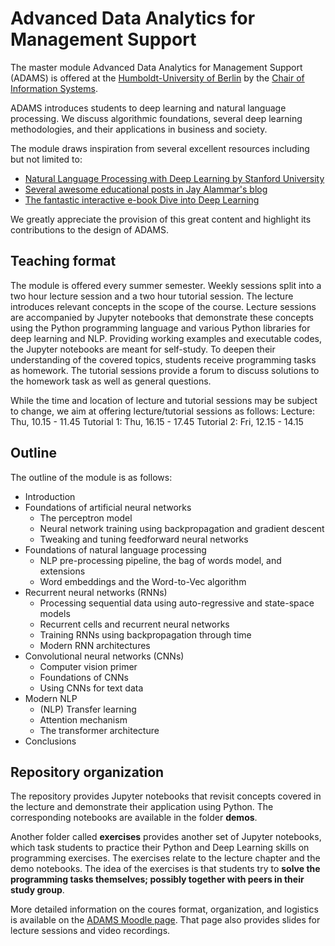 # Advanced Data Analytics for Management Support

The master module Advanced Data Analytics for Management Support (ADAMS) is offered at the [Humboldt-University of Berlin](htpps://www.hu-berlin.de) 
by the [Chair of Information Systems](https://www.wiwi.hu-berlin.de/de/professuren/bwl/wi). 

ADAMS introduces students to deep learning and natural language processing. We discuss algorithmic foundations, several deep learning methodologies, and their applications in business and society. 

The module draws inspiration from several excellent resources including but not limited to:
- [Natural Language Processing with Deep Learning by Stanford University](https://web.stanford.edu/class/cs224n/)
- [Several awesome educational posts in Jay Alammar's blog](http://jalammar.github.io/)
- [The fantastic interactive e-book Dive into Deep Learning](http://d2l.ai/index.html) 

We greatly appreciate the provision of this great content and highlight its contributions to the design of ADAMS. 

## Teaching format
The module is offered every summer semester. Weekly sessions split into a two hour lecture session and a two hour tutorial session. The lecture introduces relevant concepts in the scope of the course. Lecture sessions are accompanied by Jupyter notebooks that demonstrate these concepts using the Python programming language and various Python libraries for deep learning and NLP. Providing working examples and executable codes, the Jupyter notebooks are meant for self-study. To deepen their understanding of the covered topics, students receive programming tasks as homework. The tutorial sessions provide a forum to discuss solutions to the homework task as well as general questions. 

While the time and location of lecture and tutorial sessions may be subject to change, we aim at offering lecture/tutorial sessions as follows:
Lecture: Thu, 10.15 - 11.45 
Tutorial 1: Thu, 16.15 - 17.45
Tutorial 2: Fri, 12.15 - 14.15

## Outline
The outline of the module is as follows:
- Introduction
- Foundations of artificial neural networks
  - The perceptron model
  - Neural network training using backpropagation and gradient descent
  - Tweaking and tuning feedforward neural networks 
- Foundations of natural language processing
  - NLP pre-processing pipeline, the bag of words model, and extensions
  - Word embeddings and the Word-to-Vec algorithm
- Recurrent neural networks (RNNs)
  - Processing sequential data using auto-regressive and state-space models
  - Recurrent cells and recurrent neural networks
  - Training RNNs using backpropagation through time
  - Modern RNN architectures
- Convolutional neural networks (CNNs)
  - Computer vision primer
  - Foundations of CNNs
  - Using CNNs for text data
- Modern NLP
  - (NLP) Transfer learning
  - Attention mechanism
  - The transformer architecture
- Conclusions  


## Repository organization
The repository provides Jupyter notebooks that revisit concepts covered in the lecture and demonstrate their application using Python. The corresponding notebooks are available in the folder **demos**. 

Another folder called **exercises** provides another set of Jupyter notebooks, which task students to practice their Python and Deep Learning skills on programming exercises. The exercises relate to the lecture chapter and the demo notebooks. The idea of the exercises is that students try to **solve the programming tasks themselves; possibly together with peers in their study group**. 

More detailed information on the coures format, organization, and logistics is available on the [ADAMS Moodle page](https://moodle.hu-berlin.de/course/view.php?id=103703). That page also provides slides for lecture sessions and video recordings. 
